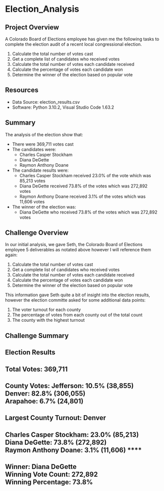 # Election_Analysis
## Project Overview
A Colorado Board of Elections employee has given me the following tasks to complete the election audit of a recent local congressional election.

1. Calculate the total number of votes cast
2. Get a complete list of candidates who received votes
3. Calculate the total number of votes each candidate received
4. Calculate the percentage of votes each candidate won
5. Determine the winner of the election based on popular vote

## Resources
 - Data Source: election_results.csv
 - Software: Python 3.10.2, Visual Studio Code 1.63.2

## Summary
The analysis of the election show that:
 - There were 369,711 votes cast
 - The candidates were:
    - Charles Casper Stockham
    - Diana DeGette
    - Raymon Anthony Doane
 - The candidate results were:
    - Charles Casper Stockham received 23.0% of the vote which was 85,213 votes
    - Diana DeGette received 73.8% of the votes which was 272,892 votes
    - Raymon Anthony Doane received 3.1% of the votes which was 11,606 votes
 - The winner of the election was:
    - Diana DeGette who received 73.8% of the votes which was 272,892 votes

## Challenge Overview
In our initial analysis, we gave Seth, the Colorado Board of Elections employee 5 deliverables as notated above however I will reference them again:

1. Calculate the total number of votes cast
2. Get a complete list of candidates who received votes
3. Calculate the total number of votes each candidate received
4. Calculate the percentage of votes each candidate won
5. Determine the winner of the election based on popular vote

This information gave Seth quite a bit of insight into the election results, however the election committe asked for some additional data points:

1. The voter turnout for each county
2. The percentage of votes from each county out of the total count
3. The county with the highest turnout

## Challenge Summary


Election Results
-------------------------
Total Votes: 369,711
-------------------------
County Votes:
Jefferson: 10.5% (38,855) <br />
Denver: 82.8% (306,055) <br />
Arapahoe: 6.7% (24,801) <br />
-------------------------
Largest County Turnout: Denver
-------------------------
Charles Casper Stockham: 23.0% (85,213) <br />
Diana DeGette: 73.8% (272,892) <br />
Raymon Anthony Doane: 3.1% (11,606) ****
-------------------------
Winner: Diana DeGette <br />
Winning Vote Count: 272,892 <br />
Winning Percentage: 73.8% <br />
-------------------------

